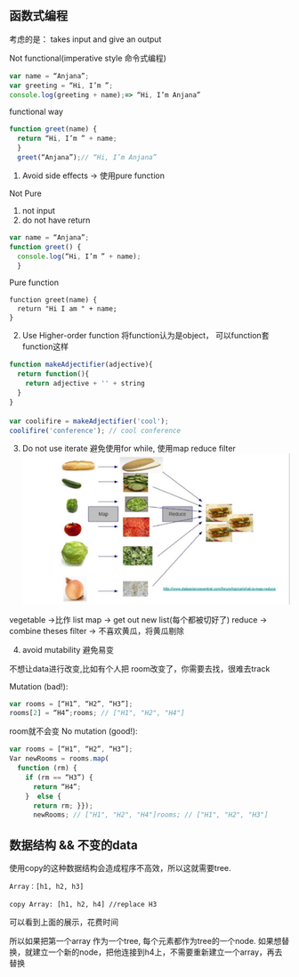 ## 函数式编程
考虑的是： takes input and give an output

Not functional(imperative style 命令式编程)
```js
var name = “Anjana”;
var greeting = “Hi, I’m ”;
console.log(greeting + name);=> “Hi, I’m Anjana”

```

functional way
```js
function greet(name) {
  return “Hi, I’m ” + name;
  }
  greet(“Anjana”);// “Hi, I’m Anjana”

```

1. Avoid side effects -> 使用pure function

Not Pure
1. not input 
2. do not have return 
```js
var name = “Anjana”;
function greet() {
  console.log(“Hi, I’m ” + name);
  }
```

Pure function

```
function greet(name) {
  return "Hi I am " + name; 
}
```

2. Use Higher-order function
将function认为是object， 可以function套function这样

```js
function makeAdjectifier(adjective){
  return function(){
    return adjective + '' + string
  }
}

var coolifire = makeAdjectifier('cool');
coolifire('conference'); // cool conference

```

3. Do not use iterate
   避免使用for while, 使用map reduce filter 
   ![map-reduce-sandwich](Img\map-reduce-sandwich.png)

vegetable ->比作 list 
map -> get out new list(每个都被切好了)
reduce -> combine theses
filter -> 不喜欢黄瓜，将黄瓜剔除


4. avoid mutability 避免易变
   
不想让data进行改变,比如有个人把 room改变了，你需要去找，很难去track

Mutation (bad!):
```js
var rooms = [“H1”, “H2”, “H3”];
rooms[2] = “H4”;rooms; // ["H1", "H2", "H4"]
```

room就不会变
No mutation (good!):
```js
var rooms = [“H1”, “H2”, “H3”];
Var newRooms = rooms.map(
  function (rm) {  
    if (rm == “H3”) { 
      return “H4”; 
    }  else { 
      return rm; }});
      newRooms; // ["H1", "H2", "H4"]rooms; // ["H1", "H2", "H3"]

```

## 数据结构 && 不变的data

使用copy的这种数据结构会造成程序不高效，所以这就需要tree.

```
Array：[h1, h2, h3]

copy Array: [h1, h2, h4] //replace H3
```
可以看到上面的展示，花费时间

所以如果把第一个array 作为一个tree, 每个元素都作为tree的一个node. 如果想替换，就建立一个新的node，把他连接到h4上，不需要重新建立一个array，再去替换



